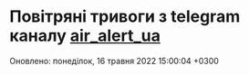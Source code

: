 # Повітряні тривоги з telegram каналу [air_alert_ua](https://t.me/air_alert_ua)

Оновлено:
понеділок, 16 травня 2022 15:00:04 +0300
